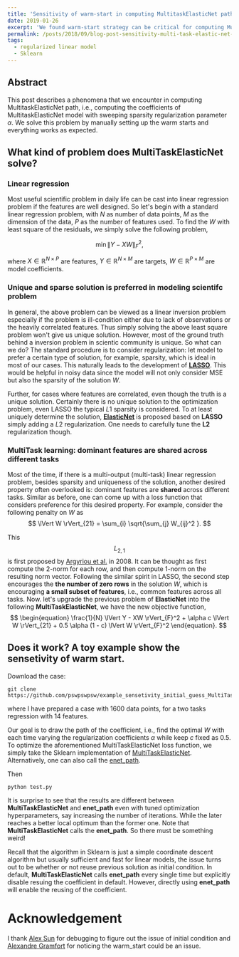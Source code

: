 ```yaml
---
title: 'Sensitivity of warm-start in computing MultitaskElasticNet path by coordinate descent in Sklearn'
date: 2019-01-26
excerpt: 'We found warm-start strategy can be critical for computing MultitaskElasticNet path using the coordinate descent implemented in Sklearn.'
permalink: /posts/2018/09/blog-post-sensitivity-multi-task-elastic-net-warm-starts/
tags:
  - regularized linear model
  - Sklearn
---
```


## Abstract

This post describes a phenomena that we encounter in computing MultitaskElasticNet path, i.e., computing the coefficients of MultitaskElasticNet model with sweeping sparsity regularization parameter $\alpha$. We solve this problem by manually setting up the warm starts and everything works as expected.

## What kind of problem does MultiTaskElasticNet solve?

### Linear regression

Most useful scientific problem in daily life can be cast into linear regression problem if the features are well designed. 
So let's begin with a standard linear regression problem, with $N$ as number of data points, $M$ as the dimension of the data,  $P$ as the number of features used. To find the $W$ with least square of the residuals, we simply solve the following problem,   

$$
\begin{equation}
\min \lVert Y - XW \rVert^2_{F},
\end{equation}
$$

where $X \in \mathbb{R}^{N \times P}$ are features, $Y \in \mathbb{R}^{N \times M}$ are  targets, $W \in \mathbb{R}^{P \times M}$ are model coefficients.

### Unique and sparse solution is preferred in modeling scientifc problem  

In general, the above problem can be viewed as a linear inversion problem especially if the problem is ill-condition either due to lack of observations or the heavily correlated features. Thus simply solving the above least square problem won't give us unique solution. However, most of the ground truth behind a inversion problem in scientic community is unique. So what can we do? The standard procedure is to consider regularization: let model to prefer a certain type of solution, for example, sparsity, which is ideal in most of our cases. This naturally leads to the development of **[LASSO](https://en.wikipedia.org/wiki/Lasso_(statistics))**. This would be helpful in noisy data since the model will not only consider MSE but also the sparsity of the solution $W$. 

Further, for cases where features are correlated, even though the truth is a unique solution. Certainly there is no unique solution to the optimization problem, even LASSO the typical $L1$ sparsity is considered. To at least uniquely determine the solution, **[ElasticNet](https://en.wikipedia.org/wiki/Elastic_net_regularization)** is proposed based on **LASSO** simply adding a $L2$ regularization. One needs to carefully tune the **L2** regularization though.

### MultiTask learning: dominant features are shared across different tasks

Most of the time, if there is a multi-output (multi-task) linear regression problem, besides sparsity and uniqueness of the solution, another desired property often overlooked is: dominant features are **shared** across different tasks. Similar as before, one can come up with a loss function that considers preference for this desired property. For example, consider the following penalty on $W$
as 
$$
\lVert W \rVert_{21} = \sum_{i} \sqrt{\sum_{j} W_{ij}^2 }.
$$

This $$L_{2,1}$$ is first proposed by [Argyriou et al.](https://ttic.uchicago.edu/~argyriou/papers/mtl_feat.pdf) in 2008. It can be thought as first compute the 2-norm for each row, and then compute 1-norm on the resulting norm vector. Following the similar spirit in LASSO, the second step encourages the **the number of zero rows** in the solution $W$, which is encouraging **a small subset of features**, i.e., common features across all tasks. Now. let's upgrade the previous problem of **ElasticNet** into the following **MultiTaskElasticNet**, we have the new objective function,
$$
\begin{equation}
\frac{1}{N}  \lVert Y - XW \rVert_{F}^2 + \alpha  c   \lVert W  \rVert_{21} + 0.5 \alpha (1 - c)  \lVert W \rVert_{F}^2
\end{equation}.
$$

## Does it work? A toy example show the sensetivity of warm start.

Download the case:
```
git clone https://github.com/pswpswpsw/example_sensetivity_initial_guess_MultiTaskElasticNet.git
```
where I have prepared a case with 1600 data points, for a two tasks regression with 14 features.

Our goal is to draw the path of the coefficient, i.e., find the optimal $W$ with each time varying the regularization coefficients $\alpha$ while keep $c$ fixed as 0.5. To optimize the aforementioned MultiTaskElasticNet loss function, we simply take the Sklearn implementation of [MultiTaskElasticNet](https://scikit-learn.org/stable/modules/generated/sklearn.linear_model.MultiTaskElasticNet.html). Alternatively, one can also call the [enet_path](https://scikit-learn.org/stable/modules/generated/sklearn.linear_model.enet_path.html). 

Then
```
python test.py
```

It is surprise to see that the results are different between **MultiTaskElasticNet** and **enet_path** even with tuned optimization hyperparameters, say increasing the number of iterations. While the later reaches a better local optimum than the former one. Note that **MultiTaskElasticNet** calls the **enet_path**. So there must be something weird! 

Recall that the algorithm in Sklearn is just a simple coordinate descent algorithm but usually sufficient and fast for linear models, the issue turns out to be whether or not reuse previous solution as initial condition. In default, **MultiTaskElasticNet** calls **enet_path** every single time but explicitly disable resuing the coefficient in default. However, directly using **enet_path**  will enable the reusing of the coefficient. 


# Acknowledgement

I thank [Alex Sun](https://www.linkedin.com/in/weitao-sun/) for debugging to figure out the issue of initial condition and [Alexandre Gramfort](http://alexandre.gramfort.net/) for noticing the warm_start could be an issue. 
